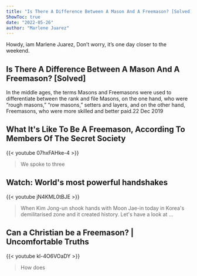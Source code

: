 ```yaml
---
title: "Is There A Difference Between A Mason And A Freemason? [Solved]"
ShowToc: true 
date: "2022-05-26"
author: "Marlene Juarez" 
---
```


Howdy, iam Marlene Juarez, Don’t worry, it’s one day closer to the weekend.
## Is There A Difference Between A Mason And A Freemason? [Solved]
In the middle ages, the terms Masons and Freemasons were used to differentiate between the rank and file Masons, on the one hand, who were “rough masons,” “row masons,” setters and layers, and on the other hand, Freemasons, who were more skilled and better paid.22 Dec 2019

## What It's Like To Be A Freemason, According To Members Of The Secret Society
{{< youtube 07hxFAHke-4 >}}
>We spoke to three 

## Watch: World's most powerful handshakes
{{< youtube jN4KML0tBJE >}}
>When Kim Jong-un shook hands with Moon Jae-in today in Korea's demilitarised zone and it created history. Let's have a look at ...

## Can a Christian be a Freemason? | Uncomfortable Truths
{{< youtube kl-4O6VOaDY >}}
>How does 

